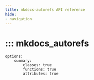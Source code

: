 ```yaml
---
title: mkdocs-autorefs API reference
hide:
- navigation
---
```


# ::: mkdocs_autorefs
    options:
        summary:
            classes: true
            functions: true
            attributes: true
